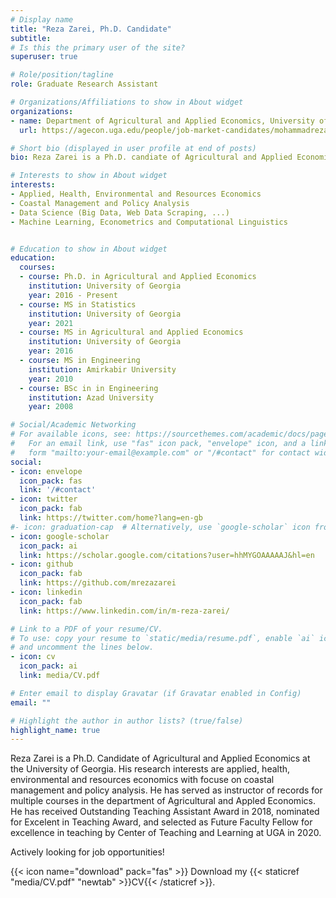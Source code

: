 ```yaml
---
# Display name
title: "Reza Zarei, Ph.D. Candidate"
subtitle: 
# Is this the primary user of the site?
superuser: true

# Role/position/tagline
role: Graduate Research Assistant 

# Organizations/Affiliations to show in About widget
organizations:
- name: Department of Agricultural and Applied Economics, University of Georgia
  url: https://agecon.uga.edu/people/job-market-candidates/mohammadreza-zarei.html

# Short bio (displayed in user profile at end of posts)
bio: Reza Zarei is a Ph.D. candiate of Agricultural and Applied Economics at University of Georgia. His interests are applied, health, environmental and resources Economics with focuse on coastal management and policy analysis.

# Interests to show in About widget
interests:
- Applied, Health, Environmental and Resources Economics 
- Coastal Management and Policy Analysis
- Data Science (Big Data, Web Data Scraping, ...)
- Machine Learning, Econometrics and Computational Linguistics


# Education to show in About widget
education:
  courses:
  - course: Ph.D. in Agricultural and Applied Economics
    institution: University of Georgia
    year: 2016 - Present
  - course: MS in Statistics
    institution: University of Georgia
    year: 2021
  - course: MS in Agricultural and Applied Economics
    institution: University of Georgia
    year: 2016
  - course: MS in Engineering
    institution: Amirkabir University
    year: 2010
  - course: BSc in in Engineering
    institution: Azad University
    year: 2008

# Social/Academic Networking
# For available icons, see: https://sourcethemes.com/academic/docs/page-builder/#icons
#   For an email link, use "fas" icon pack, "envelope" icon, and a link in the
#   form "mailto:your-email@example.com" or "/#contact" for contact widget.
social:
- icon: envelope
  icon_pack: fas
  link: '/#contact'
- icon: twitter
  icon_pack: fab
  link: https://twitter.com/home?lang=en-gb
#- icon: graduation-cap  # Alternatively, use `google-scholar` icon from `ai` icon pack
- icon: google-scholar
  icon_pack: ai
  link: https://scholar.google.com/citations?user=hhMYGOAAAAAJ&hl=en
- icon: github
  icon_pack: fab
  link: https://github.com/mrezazarei
- icon: linkedin
  icon_pack: fab
  link: https://www.linkedin.com/in/m-reza-zarei/

# Link to a PDF of your resume/CV.
# To use: copy your resume to `static/media/resume.pdf`, enable `ai` icons in `params.toml`, 
# and uncomment the lines below.
- icon: cv
  icon_pack: ai
  link: media/CV.pdf

# Enter email to display Gravatar (if Gravatar enabled in Config)
email: ""

# Highlight the author in author lists? (true/false)
highlight_name: true
---
```


Reza Zarei is a Ph.D. Candidate of Agricultural and Applied Economics at the University of Georgia. His research interests are applied, health, environmental and resources economics with focuse on coastal management and policy analysis. He has served as instructor of records for multiple courses in the department of Agricultural and Appled Economics. He has received Outstanding Teaching Assistant Award in 2018, nominated for Excelent in Teaching Award, and selected as Future Faculty Fellow for excellence in teaching by Center of Teaching and Learning at UGA in 2020.

Actively looking for job opportunities!

{{< icon name="download" pack="fas" >}} Download my {{< staticref "media/CV.pdf" "newtab" >}}CV{{< /staticref >}}.

